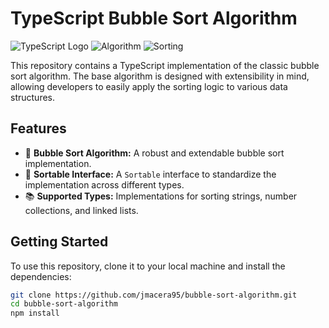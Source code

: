 # TypeScript Bubble Sort Algorithm

![TypeScript Logo](https://img.shields.io/badge/-TypeScript-blue?style=flat-square&logo=typescript)
![Algorithm](https://img.shields.io/badge/-Algorithm-brightgreen)
![Sorting](https://img.shields.io/badge/-Sorting-yellowgreen)

This repository contains a TypeScript implementation of the classic bubble sort algorithm. The base algorithm is designed with extensibility in mind, allowing developers to easily apply the sorting logic to various data structures.

## Features

- 🚀 **Bubble Sort Algorithm:** A robust and extendable bubble sort implementation.
- 🔄 **Sortable Interface:** A `Sortable` interface to standardize the implementation across different types.
- 📚 **Supported Types:** Implementations for sorting strings, number collections, and linked lists.

## Getting Started

To use this repository, clone it to your local machine and install the dependencies:

```bash
git clone https://github.com/jmacera95/bubble-sort-algorithm.git
cd bubble-sort-algorithm
npm install

```
